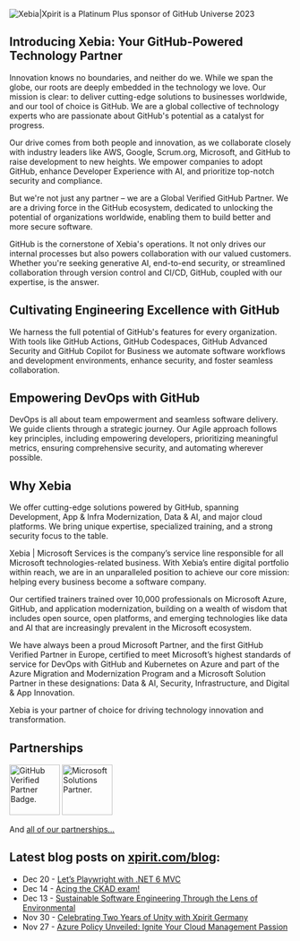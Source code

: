 ![Xebia|Xpirit is a Platinum Plus sponsor of GitHub Universe 2023](https://github.com/XpiritBV/.github/blob/main/profile/git-hub-universe-platinum-plus-xpirit-2000-x-800.png)

## Introducing Xebia: Your GitHub-Powered Technology Partner 

Innovation knows no boundaries, and neither do we. While we span the globe, our roots are deeply embedded in the technology we love. Our mission is clear: to deliver cutting-edge solutions to businesses worldwide, and our tool of choice is GitHub. We are a global collective of technology experts who are passionate about GitHub's potential as a catalyst for progress. 

Our drive comes from both people and innovation, as we collaborate closely with industry leaders like AWS, Google, Scrum.org, Microsoft, and GitHub to raise development to new heights. We empower companies to adopt GitHub, enhance Developer Experience with AI, and prioritize top-notch security and compliance. 

But we're not just any partner – we are a Global Verified GitHub Partner. We are a driving force in the GitHub ecosystem, dedicated to unlocking the potential of organizations worldwide, enabling them to build better and more secure software. 

GitHub is the cornerstone of Xebia's operations. It not only drives our internal processes but also powers collaboration with our valued customers. Whether you're seeking generative AI, end-to-end security, or streamlined collaboration through version control and CI/CD, GitHub, coupled with our expertise, is the answer. 

## Cultivating Engineering Excellence with GitHub 

We harness the full potential of GitHub's features for every organization. With tools like GitHub Actions, GitHub Codespaces, GitHub Advanced Security and GitHub Copilot for Business we automate software workflows and development environments, enhance security, and foster seamless collaboration. 

## Empowering DevOps with GitHub 

DevOps is all about team empowerment and seamless software delivery. We guide clients through a strategic journey. Our Agile approach follows key principles, including empowering developers, prioritizing meaningful metrics, ensuring comprehensive security, and automating wherever possible. 

## Why Xebia 

We offer cutting-edge solutions powered by GitHub, spanning Development, App & Infra Modernization, Data & AI, and major cloud platforms. We bring unique expertise, specialized training, and a strong security focus to the table. 

Xebia | Microsoft Services is the company’s service line responsible for all Microsoft technologies-related business. With Xebia’s entire digital portfolio within reach, we are in an unparalleled position to achieve our core mission: helping every business become a software company. 

Our certified trainers trained over 10,000 professionals on Microsoft Azure, GitHub, and application modernization, building on a wealth of wisdom that includes open source, open platforms, and emerging technologies like data and AI that are increasingly prevalent in the Microsoft ecosystem. 

We have always been a proud Microsoft Partner, and the first GitHub Verified Partner in Europe, certified to meet Microsoft’s highest standards of service for DevOps with GitHub and Kubernetes on Azure and part of the Azure Migration and Modernization Program and a Microsoft Solution Partner in these designations: Data & AI, Security, Infrastructure, and Digital & App Innovation.  

Xebia is your partner of choice for driving technology innovation and transformation. 

## Partnerships

<picture>
  <source media="(prefers-color-scheme: dark)" srcset="https://raw.githubusercontent.com/xebia/.github/master/profile/img/github-verified-white.png">
  <source media="(prefers-color-scheme: light)" srcset="https://raw.githubusercontent.com/xebia/.github/master/profile/img/github-verified-black.png">
  <img alt="GitHub Verified Partner Badge." height="90" src="https://raw.githubusercontent.com/xebia/.github/master/profile/img/github-verified-black.png">
</picture><picture>
  <source media="(prefers-color-scheme: dark)" srcset="https://raw.githubusercontent.com/xebia/.github/master/profile/img/microsoft-msp-color.png">
  <source media="(prefers-color-scheme: light)" srcset="https://raw.githubusercontent.com/xebia/.github/master/profile/img/microsoft-msp-black.png">
  <img alt="Microsoft Solutions Partner." height="90" src="https://raw.githubusercontent.com/xebia/.github/master/profile/img/microsoft-msp-color.png">
</picture>

And [all of our partnerships...](https://xebia.com/about-us/partners/)

## Latest blog posts on [xpirit.com/blog](https://xpirit.com/blog):

<!-- feed start -->
- Dec 20 - [Let’s Playwright with .NET 6 MVC](https://xpirit.com/lets-playwright-with-net-6-mvc/)
- Dec 14 - [Acing the CKAD exam!](https://xpirit.com/acing-the-ckad-exam/)
- Dec 13 - [Sustainable Software Engineering Through the Lens of Environmental](https://xpirit.com/sustainable-software-engineering-through-the-lens-of-environmental/)
- Nov 30 - [Celebrating Two Years of Unity with Xpirit Germany](https://xpirit.com/celebrating-two-years-of-unity-with-xpirit-germany/)
- Nov 27 - [Azure Policy Unveiled: Ignite Your Cloud Management Passion](https://xpirit.com/azure-policy-unveiled-ignite-your-cloud-management-passion/)
<!-- feed end -->
